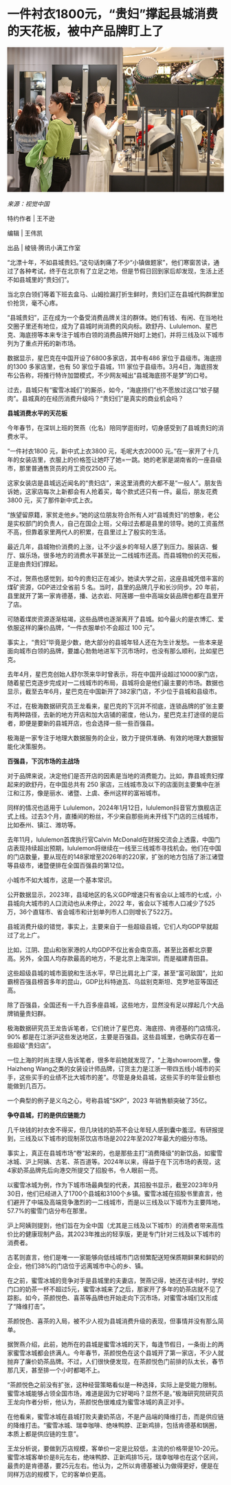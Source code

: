 # 一件衬衣1800元，“贵妇”撑起县城消费的天花板，被中产品牌盯上了

![b494304c7fc71b1856cb74229b02ff2f.jpg](https://raw.githubusercontent.com/qqhsx/qqnews_image/main/2024/04/02/一件衬衣1800元，“贵妇”撑起县城消费的天花板，被中产品牌盯上了/b494304c7fc71b1856cb74229b02ff2f.jpg)

_来源：视觉中国_

特约作者 | 王不逊

编辑 | 王伟凯

出品 | 棱镜·腾讯小满工作室

“北漂十年，不如县城贵妇。”这句话刺痛了不少“小镇做题家”，他们寒窗苦读，通过了各种考试，终于在北京有了立足之地，但是节假日回到家后却发现，生活上还不如县城里的“贵妇们”。

当北京白领们等着下班去盒马、山姆捡漏打折生鲜时，贵妇们正在县城代购群里加价抢货，毫不心疼。

“县城贵妇”，正在成为一个备受消费品牌关注的群体。她们有钱、有闲、在当地社交圈子里还有地位，成为了县城时尚消费的风向标。欧舒丹、Lululemon、星巴克、海底捞等本来专注于城市白领的消费品牌开始盯上她们，并将三线及以下城市列为了重点开拓的新市场。

数据显示，星巴克在中国开设了6800多家店，其中有486 家位于县级市。海底捞的1300 多家店里，也有 50 家位于县城，111
家位于县级市。3月4日，海底捞发布公告称，将推行特许加盟模式，不少网友喊出“县城海底捞不是梦”的口号。

过去，县城只有“蜜雪冰城们”的厮杀，如今，“海底捞们”也不愿放过这口“蚊子腿肉”。县城真的在经历消费升级吗？“贵妇们”是真实的商业机会吗？

**县城消费水平的天花板**

今年春节，在深圳上班的贺燕（化名）陪同学逛街时，切身感受到了县城贵妇的消费水平。

“一件衬衣1800 元，新中式上衣3800 元，毛呢大衣20000
元。”在一家开了十几年的女装店里，衣服上的价格签让她吓了她=一跳。她的老家是湖南省的一座县级市，那里普通售货员的月工资仅2500 元。

这家女装店是县城远近闻名的“贵妇店”，来这里消费的大都不是“一般人”。朋友告诉她，这家店每次上新都会有人抢着买，每个款式还只有一件。最后，朋友花费3800
元，买了那件新中式上衣。

“族望留原籍，家贫走他乡。”她的这位朋友符合所有人对“县城贵妇”的想象，老公是实权部门的负责人，自己在国企上班，父母过去都是县里的领导。她的工资虽然不高，但靠着家里两代人的积累，在县里过上了殷实的生活。

最近几年，县城物价消费的上涨，让不少返乡的年轻人感了到压力。服装店、餐厅、娱乐场，很多地方的消费水平甚至比一二线城市还高。而县城物价的天花板，正是由贵妇们撑起。

不过，贺燕也感觉到，如今的贵妇正在减少。她读大学之前，这座县城凭借丰富的煤矿资源，GDP进过全省前 5 名。当时，县里的品牌几乎和长沙同步。20
年前，县里就开了第一家肯德基，播、达衣岩、阿莲娜一些中高端女装品牌也都在县里开了店。

可随着煤炭资源逐渐枯竭，这些品牌也逐渐离开了县城。如今最火的是衣博汇、爱依服这样的廉价品牌，“一件衣服单价不会超过 100 元”。

事实上，“贵妇”毕竟是少数，绝大部分的县城年轻人还在为生计发愁。一些本来是面向城市白领的品牌，要雄心勃勃地进军下沉市场时，也没有那么顺利，比如星巴克。

去年4月，星巴克创始人舒尔茨来华时曾表示，将在中国开设超过10000家门店，随着星巴克逐步完成对一二线城市的布局，县城将会是他们最主要的市场。数据也显示，截至去年6月，星巴克在中国新开了382家门店，不少位于县城和县级市。

不过，在极海数据研究员王龙看来，星巴克的下沉并不彻底，连锁品牌的扩张主要有两种路径，去新的地方开店和加大店铺的密度，他认为，星巴克主打途径的是后者，即便是要新的县城开店，也会选择一些一些百强县。

极海是一家专注于地理大数据服务的企业，致力于提供准确、有效的地理大数据智能化决策服务。

**百强县，下沉市场的主战场**

对于品牌来说，决定他们是否开店的因素是当地的消费能力。比如，靠县城贵妇撑起来的欧舒丹，在中国总共有 250
家店，三线城市及以下的店面则主要集中在浙江和江苏，像是丽水、诸暨、上虞、泰州这样的富裕城市。

同样的情况也适用于
Lululemon，2024年1月12日，lululemon抖音官方旗舰店正式上线。过去3个月，直播间的粉丝，不少来自那些尚未开线下门店的三线城市，比如泰州、镇江、潍坊等。

去年11月，lululemon首席执行官Calvin
McDonald在财报交流会上透露，中国门店表现持续超出预期，lululemon将继续在一线至三线城市寻找机会。他们在中国的门店数量，要从现在的148家增至2026年的220家，扩张的地方包括了浙江诸暨等县级市，诸暨便排在全国百强县的第12位。

小城市不如大城市，这是一个基本常识。

公开数据显示，2023年，县域地区的名义GDP增速只有省会以上城市的七成，小县城向大城市的人口流动也从未停止，2022
年，省会以下城市人口减少了525万，36个直辖市、省会城市和计划单列市人口则增长了522万。

县城消费升级的错觉，事实上，主要来自于一些超级县城，它们人均GDP早就超过了北上广。

比如，江阴、昆山和张家港的人均GDP不仅比省会南京高，甚至比首都北京要高。另外，全国人均存款最高的地方，不是北京上海深圳，而是福建青田县。

这些超级县城的城市面貌和生活水平，早已比肩北上广深，甚至“富可敌国”，比如霸榜百强县榜首多年的昆山，GDP比科特迪瓦、乌兹别克斯坦、克罗地亚等国还高。

除了百强县，全国还有一千九百多座县城，这些地方，显然没有足以撑起几个大品牌销量贵妇群。

极海数据研究员王龙告诉笔者，它们统计了星巴克、海底捞、肯德基的门店情况，90%
都是在江浙沪这些发达地区，主要是百强县。这些县城里，也确实存在着一些超级“贵妇店”。

一位上海的时尚主理人告诉笔者，很多年前她就发现了，“上海showroom里，像Haizheng
Wang之类的女装设计师品牌，订货主力是江浙一带四五线小城市的买手，这些买手的业绩不比大城市的差”。尽管是身处县城，这些买手的年营业额也能做到几百万。

一个典型的例子是义乌之心，号称县城“SKP”，2023 年销售额突破了35亿。

**争夺县城，打的是供应链能力**

几千块钱的衬衣舍不得买，但几块钱的奶茶不会让年轻人感到囊中羞涩。有研报提到，三线及以下城市的现制茶饮店市场是2022年至2027年最大的细分市场。

事实上，真正在县城市场“卷”起来的，也是那些主打“消费降级”的新饮品，如蜜雪冰城、沪上阿姨、古茗、茶百道等。2024年以来，得益于在下沉市场的表现，这4家奶茶品牌先后向港交所提交了招股书，令人眼前一亮。

以蜜雪冰城为例，作为下城市场最典型的代表，其招股书显示，截至2023年9月30日，他们已经进入了1700个县城和3100个乡镇。蜜雪冰城在招股书里直言，他们避开了中端及高端竞争激烈的一二线城市，而是以三线及以下城市为主要阵地，57.7%的蜜雪门店分布在那里。

沪上阿姨则提到，他们旨在为全中国（尤其是三线及以下城市）的消费者带来高性价比的健康现制产品，其2023年推出的轻享版，更是专门针对三线及以下城市的消费者。

古茗则直言，他们是唯一一家能够向低线城市门店频繁配送短保质期鲜果和鲜奶的企业，他们38%的门店位于远离城市中心的乡、镇。

在之前，蜜雪冰城的竞争对手是县城里的夫妻店，贺燕记得，她还在读书时，学校门口的奶茶一杯不超过5元，蜜雪冰城来了之后，那家开了多年的奶茶店就不见了踪影。如今，茶颜悦色、喜茶等品牌也开始走向下沉市场，对蜜雪冰城们又形成了“降维打击”。

茶颜悦色、喜茶的入局，被不少人视为县城消费升级的表现，但事情并没有那么简单。

据贺燕介绍，此前，她所在的县城是蜜雪冰城的天下，每逢节假日，一条街上的两家蜜雪冰城都会挤满人。今年春节，茶颜悦色在这个县城开了第一家店，不少人就抛弃了廉价奶茶品牌。不过，人们很快便发现，在茶颜悦色门前排的队太长，春节那几天，甚至排一个小时都喝不上。

“茶颜悦色之前没有扩张，这种经营策略看似是一种选择，实际上是受能力限制。蜜雪冰城能够占领全国市场，难道是因为它好喝吗？显然不是。”极海研究院研究员王龙向作者分析，他认为，茶颜悦色很难成为蜜雪冰城的真正对手。

在他看来，蜜雪冰城在县城打败夫妻奶茶店，不是产品端的降维打击，而是供应链的降维打击。“蜜雪冰城、瑞幸咖啡、绝味鸭脖、正新鸡排，包括肯德基和锅圈，本质上都是供应链的生意”。

王龙分析说，要做到万店规模，客单价一定是比较低，主流的价格带是10-20元。蜜雪冰城客单价是8元左右，绝味鸭脖、正新鸡排15元，瑞幸咖啡也在这个区间，最贵的是肯德基，要25元左右。他认为，之所以肯德基被认为做得更好，便是在同样万店的规模下，它的客单价更高。

